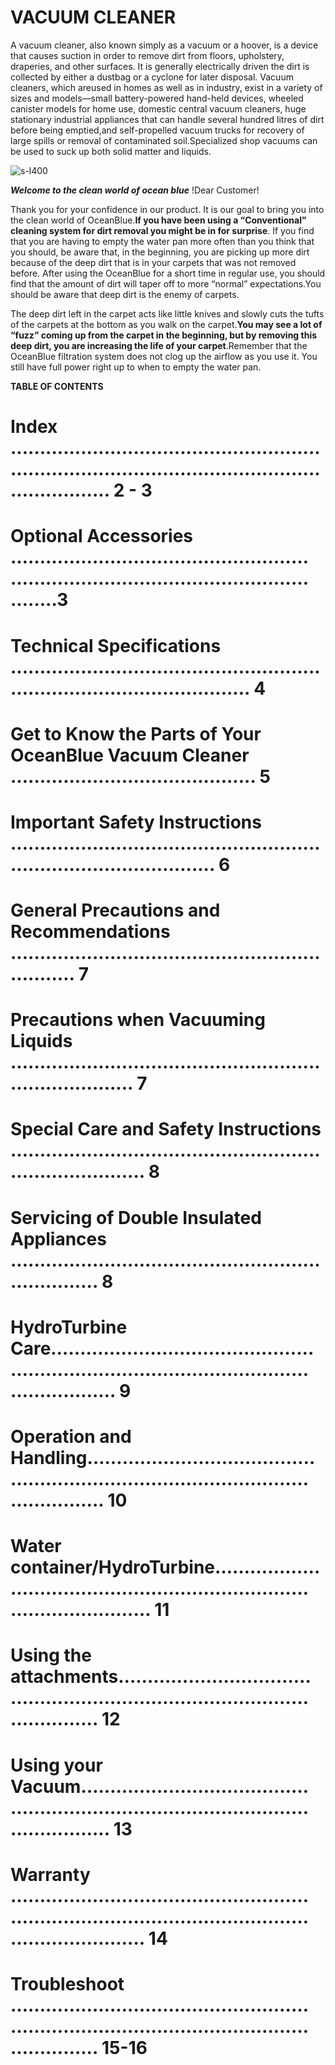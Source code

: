 # VACUUM CLEANER
A vacuum cleaner, also known simply as a vacuum or a hoover, is a device that causes suction in order to remove dirt from floors, upholstery, draperies, and other surfaces. It is generally electrically driven the dirt is collected by either a dustbag or a cyclone for later disposal. Vacuum cleaners, which areused in homes as well as in industry, exist in a variety of sizes and models—small battery-powered hand-held devices, wheeled canister models for home use, domestic central vacuum cleaners, huge stationary industrial appliances that can handle several hundred litres of dirt before being emptied,and self-propelled vacuum trucks for recovery of large spills or removal of contaminated soil.Specialized shop vacuums can be used to suck up both solid matter and liquids.

![s-l400](https://github.com/Subashinisubburaj/Vacuum-cleaner1/assets/143898301/a2eea790-1a53-4f5d-8172-70f064a811e2)

***Welcome to the clean world of ocean blue*** !Dear Customer!

Thank you for your confidence in our product. It is our goal to bring you into the clean world of OceanBlue.**If you have been using a “Conventional” cleaning system for dirt removal you might be in for surprise**.
If you find that you are having to empty the water pan more often than you think that you should, be aware that, in the beginning, you are picking up more dirt because of the deep dirt that is in your carpets that was not removed before. After using the OceanBlue for a short time in regular use, you should find that the amount of dirt will taper off to more “normal” expectations.You should be aware that deep dirt is the enemy of carpets.

The deep dirt left in the carpet acts like little knives and slowly cuts the tufts of the carpets at the bottom as you walk on the carpet.**You may see a lot of “fuzz” coming up from the carpet in the beginning, but by removing this deep dirt, you are increasing the life of your carpet**.Remember that the OceanBlue filtration system does not clog up the airflow as you use it. You still have full power right up to when to empty the water pan.

**TABLE OF CONTENTS**

# Index ........................................................................................................................... 2 - 3
# Optional Accessories   ………………………………………………………………………………………………..3
# Technical Specifications .............................................................................................. 4
# Get to Know the Parts of Your OceanBlue Vacuum Cleaner .......................................... 5
# Important Safety Instructions ........................................................................................ 6
# General Precautions and Recommendations ................................................................ 7
# Precautions when Vacuuming Liquids .......................................................................... 7
# Special Care and Safety Instructions ............................................................................ 8
# Servicing of Double Insulated Appliances .................................................................... 8
# HydroTurbine Care…………………………………………………………………………………………………… 9
# Operation and Handling……………………………………………………………………………………………. 10
# Water container/HydroTurbine………………………………………………………………………………… 11
# Using the attachments…………………………………………………………………………………...... 12
# Using your Vacuum…………………………………………………………………………………………….. 13
# Warranty …………………………………………………………………………………………………………….. 14
# Troubleshoot ……………………………………………………………………………………………………… 15-16

